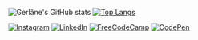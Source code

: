 ![Gerlâne's GitHub stats](https://github-readme-stats.vercel.app/api?username=gerlaneln&count_private=true&show_icons=true&theme=cobalt&hide=prs)
[![Top Langs](https://github-readme-stats.vercel.app/api/top-langs/?username=gerlaneln&layout=compact&theme=dracula)](https://github.com/anuraghazra/github-readme-stats)

[![Instagram](https://img.shields.io/badge/Instagram-%23E4405F.svg?style=for-the-badge&logo=Instagram&logoColor=white)](https://www.instagram.com.br/gerlanelndev)
[![LinkedIn](https://img.shields.io/badge/linkedin-%230077B5.svg?style=for-the-badge&logo=linkedin&logoColor=white)](https://www.linkedin.com/in/gerlaneln/)
[![FreeCodeCamp](https://img.shields.io/badge/Freecodecamp-%23123.svg?&style=for-the-badge&logo=freecodecamp&logoColor=green)](https://www.freecodecamp.org/gerlaneln)
[![CodePen](https://img.shields.io/badge/Codepen-000000?style=for-the-badge&logo=codepen&logoColor=white)](https://codepen.io/gerlima96)
